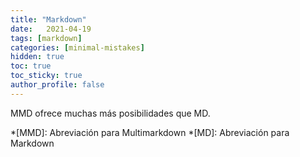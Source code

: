 ```yaml
---
title: "Markdown"
date:   2021-04-19
tags: [markdown]
categories: [minimal-mistakes]
hidden: true
toc: true
toc_sticky: true
author_profile: false
---
```


MMD ofrece muchas más posibilidades que MD.

*[MMD]: Abreviación para Multimarkdown
*[MD]: Abreviación para Markdown
<!--stackedit_data:
eyJoaXN0b3J5IjpbLTg2Nzk2MDY1N119
-->